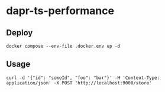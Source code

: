 # dapr-ts-performance

## Deploy
```shell
docker compose --env-file .docker.env up -d
```

## Usage
```shell
curl -d '{"id": "someId", "foo": "bar"}' -H 'Content-Type: application/json' -X POST 'http://localhost:9000/store'
```
